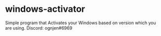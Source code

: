 # windows-activator
Simple program that Activates your Windows based on version which you are using.
Discord: 
ognjen#6969
